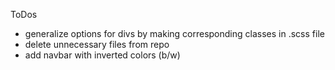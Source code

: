 ToDos
- generalize options for divs by making corresponding classes in .scss file
- delete unnecessary files from repo
- add navbar with inverted colors (b/w)
